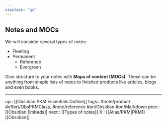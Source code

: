 ```yaml
---
cssclass: "qs"
---
```

## Notes and MOCs

We will consider several types of notes:
- Fleeting
- Permanent
	- Reference
	- Evergreen

Give structure to your notes with __Maps of content (MOCs)__. These can be anything from simple lists of notes to finished products like articles, blogs and even books.

---
up:: [[Obsidian PKM Essentials Outline]]
tags:: #note/product #effort/ObsPKMClass, #note/reference #on/Obsidian #on/Markdown 
prev:: [[Obsidian Embeds]]
next:: [[Types of notes]]
X:: [[Atlas/PKM|PKM]] [[Obsidian]]

